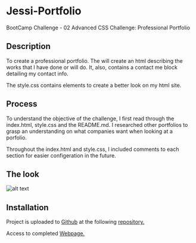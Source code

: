 # Jessi-Portfolio

BootCamp Challenge - 02 Advanced CSS Challenge: Professional Portfolio

## Description

To create a professional portfolio. The will create an html describing the works that I have done or will do. It, also, contains a contact me block detailing my contact info. 

The style.css contains elements to create a better look on my html site.


## Process

To understand the objective of the challenge, I first read through the index.html, style.css and the README.md. I researched other portfolios to grasp an understanding on what companies want when looking at a porfolio. 

Throughout the index.html and style.css, I included comments to each section for easier configeration in the future.

## The look

![alt text](assets/images/Jessi%20Lee%20Portfolio.gif)

## Installation

Project is uploaded to [Github](https://github.com/) at the following [repository.](https://github.com/mysteriousdj/horiseon-seo-refractor)

Access to completed [Webpage.](https://mysteriousdj.github.io/horiseon-seo-refractor/)
